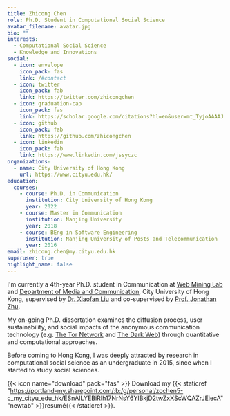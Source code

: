 ```yaml
---
title: Zhicong Chen
role: Ph.D. Student in Computational Social Science
avatar_filename: avatar.jpg
bio: ""
interests:
  - Computational Social Science
  - Knowledge and Innovations
social:
  - icon: envelope
    icon_pack: fas
    link: /#contact
  - icon: twitter
    icon_pack: fab
    link: https://twitter.com/zhicongchen
  - icon: graduation-cap
    icon_pack: fas
    link: https://scholar.google.com/citations?hl=en&user=mt_TyjoAAAAJ
  - icon: github
    icon_pack: fab
    link: https://github.com/zhicongchen
  - icon: linkedin
    icon_pack: fab
    link: https://www.linkedin.com/jssyczc
organizations:
  - name: City University of Hong Kong
    url: https://www.cityu.edu.hk/
education:
  courses:
    - course: Ph.D. in Communication
      institution: City University of Hong Kong
      year: 2022
    - course: Master in Communication
      institution: Nanjing University
      year: 2018
    - course: BEng in Software Engineering
      institution: Nanjing University of Posts and Telecommunication
      year: 2016
email: zhicong.chen@my.cityu.edu.hk
superuser: true
highlight_name: false
---
```

I'm currently a 4th-year Ph.D. student in Communication at [Web Mining Lab](http://weblab.com.cityu.edu.hk/) and [Department of Media and Communication](https://www.cityu.edu.hk/com), City University of Hong Kong, supervised by [Dr. Xiaofan Liu](https://www.cityu.edu.hk/com/Profile.aspx?u=xliu347) and co-supervised by [Prof. Jonathan Zhu](https://www.cityu.edu.hk/com/Profile.aspx?u=enjhzhu). 

My on-going Ph.D. dissertation examines the diffusion process, user sustainability, and social impacts of the anonymous communication technology (e.g. [The Tor Network](https://torproject.org/) and [The Dark Web](https://en.wikipedia.org/wiki/Dark_web)) through quantitative and computational approaches.

Before coming to Hong Kong, I was deeply attracted by research in computational social science as an undergraduate in 2015, since when I started to study social sciences. 

{{< icon name="download" pack="fas" >}} Download my {{< staticref "https://portland-my.sharepoint.com/:b:/g/personal/zcchen5-c_my_cityu_edu_hk/ESnAlLYEBiRIh17NrNsY6YIBkjD2twZxXScWQAZrJEiecA" "newtab" >}}resumé{{< /staticref >}}.